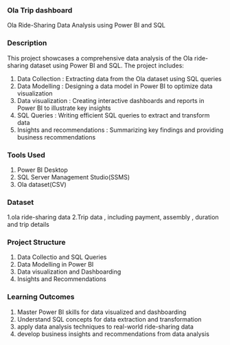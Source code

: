 ### Ola Trip dashboard
Ola Ride-Sharing Data Analysis using Power BI and SQL

### Description
This project showcases a comprehensive data analysis of the Ola ride-sharing dataset using Power BI and SQL. The project includes:
1. Data Collection : Extracting data from the Ola dataset using SQL queries
2. Data Modelling : Designing a data model in Power BI to optimize data visualization
3. Data visualization : Creating interactive dashboards and reports in Power BI to illustrate key insights
4. SQL Queries : Writing efficient SQL queries to extract and transform data
5. Insights and recommendations : Summarizing key findings and providing business recommendations

### Tools Used
1. Power BI Desktop
2. SQL Server Management Studio(SSMS)
3. Ola dataset(CSV)

### Dataset
1.ola ride-sharing data
2.Trip data , including payment, assembly , duration and trip details

### Project Structure
1. Data Collectio and SQL Queries
2. Data Modelling in Power BI
3. Data visualization and Dashboarding
4. Insights and Recommendations

### Learning Outcomes
1. Master Power BI skills for data visualized and dashboarding
2. Understand SQL concepts for data extraction and transformation
3. apply data analysis techniques to real-world ride-sharing data
4. develop business insights and recommendations from data analysis
